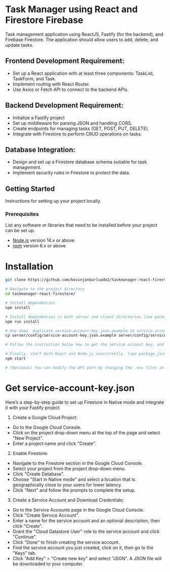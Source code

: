 # Task Manager using React and Firestore Firebase

Task management application using ReactJS,
Fastify (for the backend), and Firebase Firestore. The application should allow users to
add, delete, and update tasks.

## Frontend Development Requirement:
- Set up a React application with at least three components: TaskList, TaskForm,
and Task.
- Implement routing with React Router.
- Use Axios or Fetch API to connect to the backend APIs.

## Backend Development Requirement:
- Initialize a Fastify project
- Set up middleware for parsing JSON and handling CORS.
- Create endpoints for managing tasks (GET, POST, PUT, DELETE).
- Integrate with Firestore to perform CRUD operations on tasks.

## Database Integration:
- Design and set up a Firestore database schema suitable for task management.
- Implement security rules in Firestore to protect the data.

## Getting Started

Instructions for setting up your project locally.

### Prerequisites

List any software or libraries that need to be installed before your project can be set up.

- [Node.js](https://nodejs.org/) version 14.x or above
- [npm](https://www.npmjs.com/) version 6.x or above

# Installation
```sh
git clone https://github.com/kevinjanbarluado2/taskmanager-react-firestore

# Navigate to the project directory
cd taskmanager-react-firestore/

# Install dependencies
npm install

# Install dependencies in both server and client directories (see package.json to see scripts)
npm run install

# One done, duplicate service-account-key.json.example to service-account-key.json
cp server/config/service-account-key.json.example server/config/service-account-key.json

# Follow the instruction below how to get the service account key, and overwrite 'server/config/service-account-key.json' file

# Finally, start both React and Node.js concurrently. (see package.json to see scripts)
npm start

# (Optional) You can modify the API port by changing the .env files in both the server and client directories. The default port is 3001.
```

# Get service-account-key.json
Here’s a step-by-step guide to set up Firestore in Native mode and integrate it with your Fastify project

1. Create a Google Cloud Project:
- Go to the Google Cloud Console.
- Click on the project drop-down menu at the top of the page and select "New Project".
- Enter a project name and click "Create".

2. Enable Firestore:
- Navigate to the Firestore section in the Google Cloud Console.
- Select your project from the project drop-down menu.
- Click "Create Database".
- Choose "Start in Native mode" and select a location that is geographically close to your users for lower latency.
- Click "Next" and follow the prompts to complete the setup.

3. Create a Service Account and Download Credentials:
- Go to the Service Accounts page in the Google Cloud Console.
- Click "Create Service Account".
- Enter a name for the service account and an optional description, then click "Create".
- Grant the "Cloud Datastore User" role to the service account and click "Continue".
- Click "Done" to finish creating the service account.
- Find the service account you just created, click on it, then go to the "Keys" tab.
- Click "Add Key" > "Create new key" and select "JSON". A JSON file will be downloaded to your computer.
